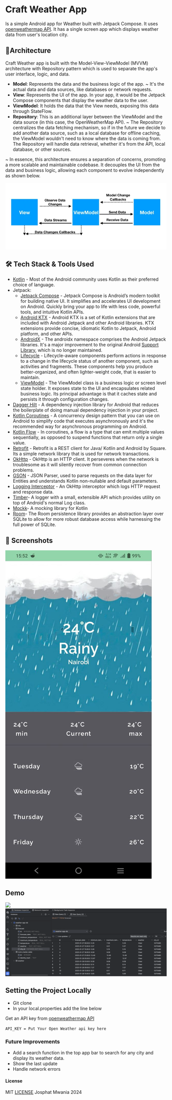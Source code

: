 

# Craft Weather App

Is a simple Android app for Weather built with Jetpack Compose. 
It uses [openweathermap API](https://openweathermap.org/api). It has a single screen app which displays weather data from user's location city.



## 📐Architecture
Craft Weather app is built with the Model-View-ViewModel (MVVM) architecture with Repository pattern which is used to separate the app's user interface, logic, and data.

- **Model**: Represents the data and the business logic of the app. ~ It's the actual data and data sources, like databases or network requests.
- **View**: Represents the UI of the app. In your app, it would be the Jetpack Compose components that display the weather data to the user.
- **ViewModel**: It holds the data that the View needs, exposing this data through StateFlow.
- **Repository**: This is an additional layer between the ViewModel and the data source (in this case, the OpenWeatherMap API). ~ The Repository centralizes the data fetching mechanism, so if in the future we decide to add another data source, such as a local database for offline caching, the ViewModel wouldn't need to know where the data is coming from. The Repository will handle data retrieval, whether it's from the API, local database, or other sources.

~ In essence, this architecture ensures a separation of concerns, promoting a more scalable and maintainable codebase. It decouples the UI from the data and business logic, allowing each component to evolve independently as shown below.

<img src="./screenshots/mvvm-arch.png">

## 🛠 Tech Stack & Tools Used
- [Kotlin](https://developer.android.com/kotlin) - Most of the Android community uses Kotlin as their preferred choice of language.
- Jetpack:
  - [Jetpack Compose](https://developer.android.com/jetpack/compose) - Jetpack Compose is Android’s modern toolkit for building native UI. It simplifies and accelerates UI development on Android. Quickly bring your app to life with less code, powerful tools, and intuitive Kotlin APIs.
  - [Android KTX](https://developer.android.com/kotlin/ktx.html) - Android KTX is a set of Kotlin extensions that are included with Android Jetpack and other Android libraries. KTX extensions provide concise, idiomatic Kotlin to Jetpack, Android platform, and other APIs.
  - [AndroidX](https://developer.android.com/jetpack/androidx) - The androidx namespace comprises the Android Jetpack libraries. It's a major improvement to the original Android [Support Library](https://developer.android.com/topic/libraries/support-library/index), which is no longer maintained.
  - [Lifecycle](https://developer.android.com/topic/libraries/architecture/lifecycle) - Lifecycle-aware components perform actions in response to a change in the lifecycle status of another component, such as activities and fragments. These components help you produce better-organized, and often lighter-weight code, that is easier to maintain.
  - [ViewModel](https://developer.android.com/topic/libraries/architecture/viewmodel) - The ViewModel class is a business logic or screen level state holder. It exposes state to the UI and encapsulates related business logic. Its principal advantage is that it caches state and persists it through configuration changes.
- [Dagger Hilt](https://developer.android.com/training/dependency-injection/hilt-android) - A dependency injection library for Android that reduces the boilerplate of doing manual dependency injection in your project.
- [Kotlin Coroutines](https://developer.android.com/kotlin/coroutines) - A concurrency design pattern that you can use on Android to simplify code that executes asynchronously and it's the recommended way for asynchronous programming on Android.
- [Kotlin Flow](https://developer.android.com/kotlin/flow) - In coroutines, a flow is a type that can emit multiple values sequentially, as opposed to suspend functions that return only a single value.
- [Retrofit](https://square.github.io/retrofit) - Retrofit is a REST client for Java/ Kotlin and Android by Square. Its a simple network library that is used for network transactions.
- [OkHttp](https://github.com/square/okhttp) - OkHttp is an HTTP client. It perseveres when the network is troublesome as it will silently recover from common connection problems.
- [GSON](https://github.com/google/gson) - JSON Parser, used to parse requests on the data layer for Entities and understands Kotlin non-nullable and default parameters.
- [Logging Interceptor](https://github.com/square/okhttp/blob/master/okhttp-logging-interceptor/README.md) - An OkHttp interceptor which logs HTTP request and response data.
- [Timber](https://github.com/JakeWharton/timber)- A logger with a small, extensible API which provides utility on top of Android's normal Log class.
- [Mockk](https://github.com/mockk/mockk)- A mocking library for Kotlin
- [Room](https://developer.android.com/jetpack/androidx/releases/room)- The Room persistence library provides an abstraction layer over SQLite to allow for more robust database access while harnessing the full power of SQLite.

## 📱 Screenshots

<img src="./screenshots/2025-01-27%2015.54.08.jpg">


## Demo

<img src="./screenshots/demo_video.mp4">


<img src="./screenshots/Database_Inspection.png">


## Setting the Project Locally

- Git clone
- In your local.properties add the line below

Get an API key from [openweathermap API](https://openweathermap.org/api)

`API_KEY = Put Your Open Weather api key here`

### Future Improvements

- Add a search function in the top app bar to search for any city and display its weather data.
- Show the last update
- Handle network errors

#### License

MIT  [LICENSE](LICENSE) Josphat Mwania 2024
